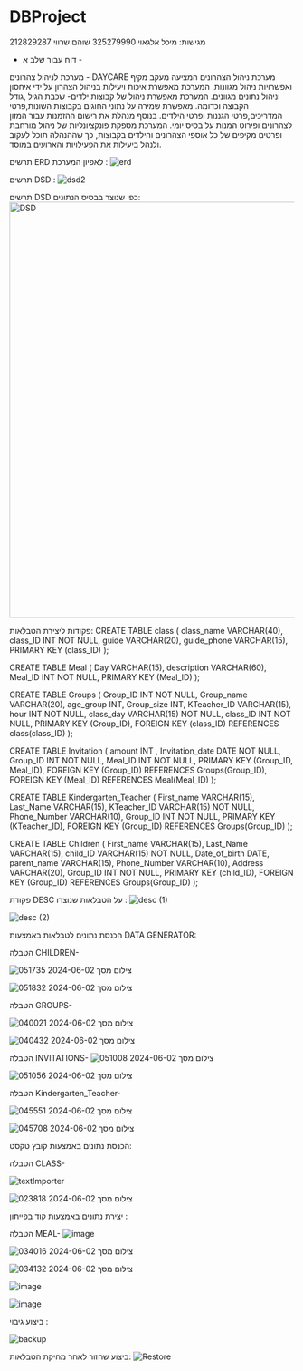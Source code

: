 # DBProject
מגישות: 
מיכל אלגאוי 325279990
שוהם שרווי 212829287






- דוח עבור שלב א -


מערכת לניהול צהרונים - DAYCARE
מערכת ניהול הצהרונים המציעה מעקב מקיף ואפשרויות ניהול מגוונות. המערכת מאפשרת איכות ויעילות בניהול הצהרון על ידי איחסון וניהול נתונים מגוונים.
המערכת מאפשרת ניהול של קבוצות ילדים- שכבת הגיל ,גודל הקבוצה וכדומה.
מאפשרת שמירה על נתוני החוגים בקבוצות השונות,פרטי המדריכים,פרטי הגננות ופרטי הילדים.
בנוסף מנהלת את רישום ההזמנות עבור המזון לצהרונים ופירוט המנות על בסיס יומי.
המערכת מספקת פונקציונליות של ניהול מורחבת ופרטים מקיפים של כל אוספי הצהרונים והילדים בקבוצות, כך שההנהלה תוכל לעקוב ולנהל ביעילות את הפעילויות והארועים במוסד.




תרשים ERD לאפיון המערכת :
![erd](https://github.com/Michal2232/DBProject/assets/116974985/6b76e7f9-b7aa-4b11-9c83-75deb0e8f083)



תרשים DSD : 
![dsd2](https://github.com/Michal2232/DBProject/assets/116974985/129b4d5f-419f-4e27-ad8d-059df5445ecf)




תרשים DSD כפי שנוצר בבסיס הנתונים:
<img width="734" alt="DSD" src="https://github.com/Michal2232/DBProject/assets/116974985/eee5ab0d-492f-4392-b502-9408e800a421">





פקודות ליצירת הטבלאות:
CREATE TABLE class
(
  class_name VARCHAR(40),
  class_ID INT NOT NULL,
  guide VARCHAR(20),
  guide_phone VARCHAR(15),
  PRIMARY KEY (class_ID)
);

CREATE TABLE Meal
(
  Day VARCHAR(15),
  description VARCHAR(60),
  Meal_ID INT NOT NULL,
  PRIMARY KEY (Meal_ID)
);

CREATE TABLE Groups
(
  Group_ID INT NOT NULL,
  Group_name VARCHAR(20),
  age_group INT,
  Group_size INT,
  KTeacher_ID VARCHAR(15),
  hour INT NOT NULL,
  class_day VARCHAR(15) NOT NULL,
  class_ID INT NOT NULL,
  PRIMARY KEY (Group_ID),
  FOREIGN KEY (class_ID) REFERENCES class(class_ID)
);

CREATE TABLE Invitation
(
  amount INT ,
  Invitation_date DATE NOT NULL,
  Group_ID INT NOT NULL,
  Meal_ID INT NOT NULL,
  PRIMARY KEY (Group_ID, Meal_ID),
  FOREIGN KEY (Group_ID) REFERENCES Groups(Group_ID),
  FOREIGN KEY (Meal_ID) REFERENCES Meal(Meal_ID)
);

CREATE TABLE Kindergarten_Teacher
(
  First_name VARCHAR(15),
  Last_Name VARCHAR(15),
  KTeacher_ID VARCHAR(15) NOT NULL,
  Phone_Number VARCHAR(10),
  Group_ID INT NOT NULL,
  PRIMARY KEY (KTeacher_ID),
  FOREIGN KEY (Group_ID) REFERENCES Groups(Group_ID)
);

CREATE TABLE Children
(
  First_name VARCHAR(15),
  Last_Name VARCHAR(15),
  child_ID VARCHAR(15) NOT NULL,
  Date_of_birth DATE,
  parent_name VARCHAR(15),
  Phone_Number VARCHAR(10),
  Address VARCHAR(20),
  Group_ID INT NOT NULL,
  PRIMARY KEY (child_ID),
  FOREIGN KEY (Group_ID) REFERENCES Groups(Group_ID)
);





פקודת DESC על הטבלאות שנוצרו :
![desc (1)](https://github.com/Michal2232/DBProject/assets/116974985/8be250c1-5272-40b2-a7fe-167edf5b9590)



![desc (2)](https://github.com/Michal2232/DBProject/assets/116974985/8d3ba3c8-918d-47ff-946c-70945c9cbe9b)





הכנסת נתונים לטבלאות באמצעות DATA GENERATOR:


הטבלה CHILDREN- 


![צילום מסך 2024-06-02 051735](https://github.com/Michal2232/DBProject/assets/116974985/7de08eb7-6c7c-4087-b085-24b7572cce9c)



![צילום מסך 2024-06-02 051832](https://github.com/Michal2232/DBProject/assets/116974985/c20298d2-d8ab-4663-9993-70ca7dc23101)






הטבלה GROUPS-


![צילום מסך 2024-06-02 040021](https://github.com/Michal2232/DBProject/assets/116974985/369e52ee-4b7a-4fcb-b0eb-d5bbb52fedf2)



![צילום מסך 2024-06-02 040432](https://github.com/Michal2232/DBProject/assets/116974985/e8f155f6-a7ce-45fc-8e1c-bc7d42cfefe1)






הטבלה INVITATIONS-
![צילום מסך 2024-06-02 051008](https://github.com/Michal2232/DBProject/assets/116974985/d2c85f89-4bce-49ca-8b2b-cec30b214f52)


![צילום מסך 2024-06-02 051056](https://github.com/Michal2232/DBProject/assets/116974985/75b4bd53-daaf-427e-b715-64721be7e27d)






הטבלה Kindergarten_Teacher- 


![צילום מסך 2024-06-02 045551](https://github.com/Michal2232/DBProject/assets/116974985/1508093e-45fd-4d0d-9a33-8be3035e5e9a)


![צילום מסך 2024-06-02 045708](https://github.com/Michal2232/DBProject/assets/116974985/39973b8d-2af9-42bd-b138-1eb6e23d5b08)







הכנסת נתונים באמצעות קובץ טקסט:



הטבלה CLASS-


![textImporter](https://github.com/Michal2232/DBProject/assets/116974985/a02cf927-3942-4e0e-b5c2-2bc28dd1526a)


![צילום מסך 2024-06-02 023818](https://github.com/Michal2232/DBProject/assets/116974985/415f2914-34b5-4612-9693-07a27ba99c19)








יצירת נתונים באמצעות קוד בפייתון :



הטבלה MEAL-
![image](https://github.com/Michal2232/DBProject/assets/116974985/142fb447-9207-4acc-aeac-243c2b8d3e55)


![צילום מסך 2024-06-02 034016](https://github.com/Michal2232/DBProject/assets/116974985/b67d089e-9e26-430f-9ae9-d2aa3cc8e99f)


![צילום מסך 2024-06-02 034132](https://github.com/Michal2232/DBProject/assets/116974985/766ae421-3702-4db3-9deb-d3cee485aabb)


![image](https://github.com/Michal2232/DBProject/assets/116974985/065d8f0f-327e-4eb0-9b8e-a4cede9842c1)


![image](https://github.com/Michal2232/DBProject/assets/116974985/666aa1d7-e9d8-45c8-bccd-2fb95796217f)





ביצוע גיבוי :

![backup](https://github.com/Michal2232/DBProject/assets/116974985/1047fcc0-d314-411a-8b55-20f6ee6a9eb7)





ביצוע שחזור לאחר מחיקת הטבלאות:
![Restore](https://github.com/Michal2232/DBProject/assets/116974985/a0015031-4fc8-486e-96fb-40faf30fc278)


